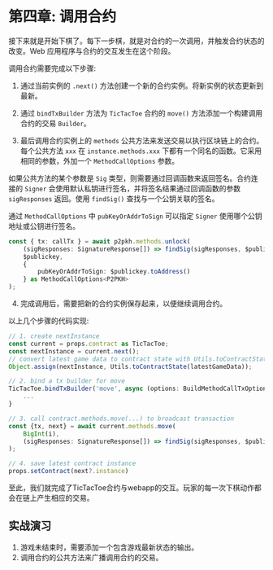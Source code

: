 # 第四章: 调用合约

接下来就是开始下棋了。每下一步棋，就是对合约的一次调用，并触发合约状态的改变。Web 应用程序与合约的交互发生在这个阶段。

调用合约需要完成以下步骤:

1. 通过当前实例的 `.next()` 方法创建一个新的合约实例。将新实例的状态更新到最新。

2. 通过 `bindTxBuilder` 方法为 `TicTacToe` 合约的 `move()` 方法添加一个构建调用合约的交易 `Builder`。

3. 最后调用合约实例上的 `methods` 公共方法来发送交易以执行区块链上的合约。每个公共方法 `xxx` 在 `instance.methods.xxx` 下都有一个同名的函数。它采用相同的参数，外加一个 `MethodCallOptions` 参数。

如果公共方法的某个参数是 `Sig` 类型，则需要通过回调函数来返回签名。合约连接的 `Signer` 会使用默认私钥进行签名，并将签名结果通过回调函数的参数 `sigResponses` 返回。使用 `findSig()` 查找与一个公钥关联的签名。

通过 `MethodCallOptions` 中 `pubKeyOrAddrToSign` 可以指定 `Signer` 使用哪个公钥地址或公钥进行签名。

```ts
const { tx: callTx } = await p2pkh.methods.unlock(
    (sigResponses: SignatureResponse[]) => findSig(sigResponses, $publickey),
    $publickey,
    {
        pubKeyOrAddrToSign: $publickey.toAddress()
    } as MethodCallOptions<P2PKH>
);
```


4. 完成调用后，需要把新的合约实例保存起来，以便继续调用合约。

以上几个步骤的代码实现:

```ts
// 1. create nextInstance
const current = props.contract as TicTacToe;
const nextInstance = current.next();
// convert latest game data to contract state with Utils.toContractState and update nextInstance state
Object.assign(nextInstance, Utils.toContractState(latestGameData));

// 2. bind a tx builder for move
TicTacToe.bindTxBuilder('move', async (options: BuildMethodCallTxOptions<SmartContract>, n: bigint, sig: Sig) => {
    ...
}

// 3. call contract.methods.move(...) to broadcast transaction
const {tx, next} = await current.methods.move(
    BigInt(i),
    (sigResponses: SignatureResponse[]) => findSig(sigResponses, $publickey)
);

// 4. save latest contract instance
props.setContract(next?.instance)
```

至此，我们就完成了TicTacToe合约与webapp的交互。玩家的每一次下棋动作都会在链上产生相应的交易。

## 实战演习

1. 游戏未结束时，需要添加一个包含游戏最新状态的输出。
2. 调用合约的公共方法来广播调用合约的交易。
